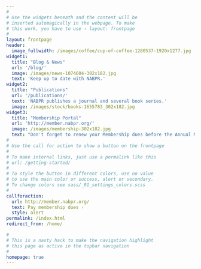 ```yaml
---
#
# Use the widgets beneath and the content will be
# inserted automagically in the webpage. To make
# this work, you have to use › layout: frontpage
#
layout: frontpage
header:
  image_fullwidth: /images/coffee/cup-of-coffee-1280537-1920x1277.jpg
widget1:
  title: "Blog & News"
  url: '/blog/'
  image: /images/news-1074604-302x182.jpg
  text: 'Keep up to date with NABPR.'
widget2:
  title: "Publications"
  url: '/publications/'
  text: 'NABPR publishes a journal and several book series.'
  image: /images/stock/books-1655783_302x182.jpg
widget3:
  title: "Membership Portal"
  url: 'http://member.nabpr.org/'
  image: /images/membership-302x182.jpg
  text: "Don't forget to renew your Membership dues before the Annual Meeting."
#
# Use the call for action to show a button on the frontpage
#
# To make internal links, just use a permalink like this
# url: /getting-started/
#
# To style the button in different colors, use no value
# to use the main color or success, alert or secondary.
# To change colors see sass/_01_settings_colors.scss
#
callforaction:
  url: http://member.nabpr.org/
  text: Pay membership dues ›
  style: alert
permalink: /index.html
redirect_from: /home/

#
# This is a nasty hack to make the navigation highlight
# this page as active in the topbar navigation
#
homepage: true
---
```

